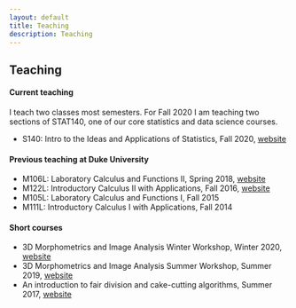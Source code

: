 ```yaml
---
layout: default
title: Teaching
description: Teaching
---
```

## Teaching
#### Current teaching

I teach two classes most semesters. For Fall 2020 I am teaching two sections of STAT140, one of our core statistics and data science courses.

* S140: Intro to the Ideas and Applications of Statistics, Fall 2020, [website](https://sshanshans.github.io/stat140/)


#### Previous teaching at Duke University

* M106L: Laboratory Calculus and Functions II, Spring 2018, [website](/math106/index.html)
* M122L:  Introductory Calculus II with Applications, Fall 2016, [website](/calculus2/index.html)
* M105L: Laboratory Calculus and Functions I, Fall 2015
* M111L:  Introductory Calculus I with Applications, Fall 2014


#### Short courses

* 3D Morphometrics and Image Analysis Winter Workshop, Winter 2020, [website](https://slicermorph.github.io/2020_Winter_Workshop/)
* 3D Morphometrics and Image Analysis Summer Workshop, Summer 2019, [website](https://slicermorph.github.io/2019_Summer_Workshop/)
* An introduction to fair division and cake-cutting algorithms, Summer 2017, [website](/swim.html)





<br/>
<br/>
<br/>
<br/>
<br/>

